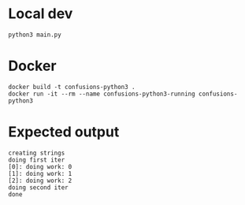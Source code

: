 # Local dev

    python3 main.py
    
# Docker

    docker build -t confusions-python3 .
    docker run -it --rm --name confusions-python3-running confusions-python3
    
# Expected output

    creating strings
    doing first iter
    [0]: doing work: 0
    [1]: doing work: 1
    [2]: doing work: 2
    doing second iter
    done